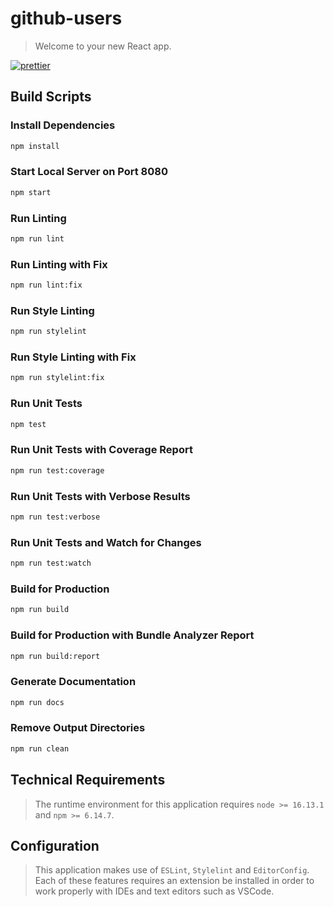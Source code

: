 # github-users

> Welcome to your new React app.

[![prettier](https://img.shields.io/badge/code_style-prettier-ff69b4.svg)](https://prettier.io/)

## Build Scripts

### Install Dependencies

```sh
npm install
```

### Start Local Server on Port 8080

```sh
npm start
```

### Run Linting

```sh
npm run lint
```

### Run Linting with Fix

```sh
npm run lint:fix
```

### Run Style Linting

```sh
npm run stylelint
```

### Run Style Linting with Fix

```sh
npm run stylelint:fix
```

### Run Unit Tests

```sh
npm test
```

### Run Unit Tests with Coverage Report

```sh
npm run test:coverage
```

### Run Unit Tests with Verbose Results

```sh
npm run test:verbose
```

### Run Unit Tests and Watch for Changes

```sh
npm run test:watch
```

### Build for Production

```sh
npm run build
```

### Build for Production with Bundle Analyzer Report

```sh
npm run build:report
```

### Generate Documentation

```sh
npm run docs
```

### Remove Output Directories

```sh
npm run clean
```

## Technical Requirements

> The runtime environment for this application requires `node >= 16.13.1` and `npm >= 6.14.7`.

## Configuration

> This application makes use of `ESLint`, `Stylelint` and `EditorConfig`. Each of these features requires
> an extension be installed in order to work properly with IDEs and text editors such as VSCode.
